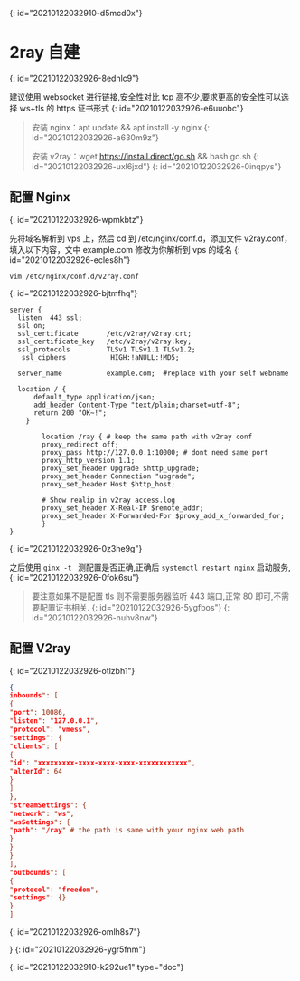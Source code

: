 {: id="20210122032910-d5mcd0x"}

# 2ray 自建
{: id="20210122032926-8edhlc9"}

建议使用 websocket 进行链接,安全性对比 tcp 高不少,要求更高的安全性可以选择 ws+tls 的 https 证书形式
{: id="20210122032926-e6uuobc"}

> 安装 nginx：apt update && apt install -y nginx
> {: id="20210122032926-a630m9z"}
>
> 安装 v2ray：wget https://install.direct/go.sh && bash go.sh
> {: id="20210122032926-uxl6jxd"}
{: id="20210122032926-0inqpys"}

## 配置 Nginx
{: id="20210122032926-wpmkbtz"}

先将域名解析到 vps 上，然后 cd 到 /etc/nginx/conf.d，添加文件 v2ray.conf，填入以下内容，文中 example.com 修改为你解析到 vps 的域名
{: id="20210122032926-ecles8h"}

```
vim /etc/nginx/conf.d/v2ray.conf
```
{: id="20210122032926-bjtmfhq"}

```
server {
  listen  443 ssl;
  ssl on;
  ssl_certificate       /etc/v2ray/v2ray.crt;
  ssl_certificate_key   /etc/v2ray/v2ray.key;
  ssl_protocols         TLSv1 TLSv1.1 TLSv1.2;
   ssl_ciphers           HIGH:!aNULL:!MD5;

  server_name           example.com;  #replace with your self webname
  
  location / {
      default_type application/json;
      add_header Content-Type "text/plain;charset=utf-8";
      return 200 "OK~!";
    }

        location /ray { # keep the same path with v2ray conf
        proxy_redirect off;
        proxy_pass http://127.0.0.1:10000; # dont need same port
        proxy_http_version 1.1;
        proxy_set_header Upgrade $http_upgrade;
        proxy_set_header Connection "upgrade";
        proxy_set_header Host $http_host;

        # Show realip in v2ray access.log
        proxy_set_header X-Real-IP $remote_addr;
        proxy_set_header X-Forwarded-For $proxy_add_x_forwarded_for;
        }
}
```
{: id="20210122032926-0z3he9g"}

之后使用 `ginx -t ` 测配置是否正确,正确后 `systemctl restart nginx` 启动服务,
{: id="20210122032926-0fok6su"}

> 要注意如果不是配置 tls 则不需要服务器监听 443 端口,正常 80 即可,不需要配置证书相关.
> {: id="20210122032926-5ygfbos"}
{: id="20210122032926-nuhv8nw"}

## 配置 V2ray
{: id="20210122032926-otlzbh1"}

```json
{
inbounds": [
{
"port": 10086,
"listen": "127.0.0.1",
"protocol": "vmess",
"settings": {
"clients": [
{
"id": "xxxxxxxxx-xxxx-xxxx-xxxx-xxxxxxxxxxxx",
"alterId": 64
}
]
},
"streamSettings": {
"network": "ws",
"wsSettings": {
"path": "/ray" # the path is same with your nginx web path
}
}
}
],
"outbounds": [
{
"protocol": "freedom",
"settings": {}
}
]
```
{: id="20210122032926-omlh8s7"}

}
{: id="20210122032926-ygr5fnm"}


{: id="20210122032910-k292ue1" type="doc"}
